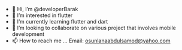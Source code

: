 - 👋 Hi, I’m @developerBarak
- 👀 I’m interested in flutter
- 🌱 I’m currently learning flutter and dart
- 💞️ I’m looking to collaborate on various project that involves mobile development
- 📫 How to reach me ...
Email: osunlanaabdulsamod@yahoo.com
<!---
developerBarak/developerBarak is a ✨ special ✨ repository because its `README.md` (this file) appears on your GitHub profile.
You can click the Preview link to take a look at your changes.
--->
